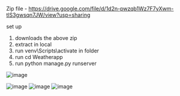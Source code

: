 Zip file - https://drive.google.com/file/d/1d2n-pwzqb1Wz7F7yXwm-tlS3gwsqn7JW/view?usp=sharing

set up 

1. downloads the above zip
2. extract in local
3. run venv\Scripts\activate in folder
4. run cd Weatherapp
5. run python manage.py runserver

![image](https://github.com/user-attachments/assets/10f157cd-7375-4572-b95a-a7c696f7a2ae)

![image](https://github.com/user-attachments/assets/d983f914-2632-447c-b445-a80244c8cd26)
![image](https://github.com/user-attachments/assets/46c45753-3be6-47f3-a63b-3617a13f6dd2)
![image](https://github.com/user-attachments/assets/3bfda9d6-3b33-45a4-b144-aebb81f50aaa)
